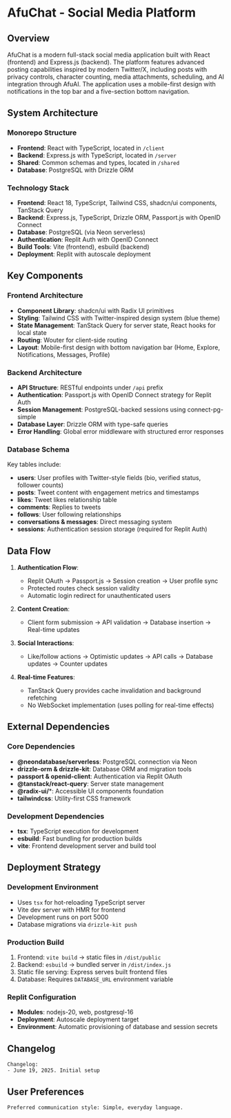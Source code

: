 # AfuChat - Social Media Platform

## Overview

AfuChat is a modern full-stack social media application built with React (frontend) and Express.js (backend). The platform features advanced posting capabilities inspired by modern Twitter/X, including posts with privacy controls, character counting, media attachments, scheduling, and AI integration through AfuAI. The application uses a mobile-first design with notifications in the top bar and a five-section bottom navigation.

## System Architecture

### Monorepo Structure
- **Frontend**: React with TypeScript, located in `/client`
- **Backend**: Express.js with TypeScript, located in `/server`
- **Shared**: Common schemas and types, located in `/shared`
- **Database**: PostgreSQL with Drizzle ORM

### Technology Stack
- **Frontend**: React 18, TypeScript, Tailwind CSS, shadcn/ui components, TanStack Query
- **Backend**: Express.js, TypeScript, Drizzle ORM, Passport.js with OpenID Connect
- **Database**: PostgreSQL (via Neon serverless)
- **Authentication**: Replit Auth with OpenID Connect
- **Build Tools**: Vite (frontend), esbuild (backend)
- **Deployment**: Replit with autoscale deployment

## Key Components

### Frontend Architecture
- **Component Library**: shadcn/ui with Radix UI primitives
- **Styling**: Tailwind CSS with Twitter-inspired design system (blue theme)
- **State Management**: TanStack Query for server state, React hooks for local state
- **Routing**: Wouter for client-side routing
- **Layout**: Mobile-first design with bottom navigation bar (Home, Explore, Notifications, Messages, Profile)

### Backend Architecture
- **API Structure**: RESTful endpoints under `/api` prefix
- **Authentication**: Passport.js with OpenID Connect strategy for Replit Auth
- **Session Management**: PostgreSQL-backed sessions using connect-pg-simple
- **Database Layer**: Drizzle ORM with type-safe queries
- **Error Handling**: Global error middleware with structured error responses

### Database Schema
Key tables include:
- **users**: User profiles with Twitter-style fields (bio, verified status, follower counts)
- **posts**: Tweet content with engagement metrics and timestamps
- **likes**: Tweet likes relationship table
- **comments**: Replies to tweets
- **follows**: User following relationships
- **conversations & messages**: Direct messaging system
- **sessions**: Authentication session storage (required for Replit Auth)

## Data Flow

1. **Authentication Flow**: 
   - Replit OAuth → Passport.js → Session creation → User profile sync
   - Protected routes check session validity
   - Automatic login redirect for unauthenticated users

2. **Content Creation**:
   - Client form submission → API validation → Database insertion → Real-time updates

3. **Social Interactions**:
   - Like/follow actions → Optimistic updates → API calls → Database updates → Counter updates

4. **Real-time Features**:
   - TanStack Query provides cache invalidation and background refetching
   - No WebSocket implementation (uses polling for real-time effects)

## External Dependencies

### Core Dependencies
- **@neondatabase/serverless**: PostgreSQL connection via Neon
- **drizzle-orm & drizzle-kit**: Database ORM and migration tools
- **passport & openid-client**: Authentication via Replit OAuth
- **@tanstack/react-query**: Server state management
- **@radix-ui/***: Accessible UI components foundation
- **tailwindcss**: Utility-first CSS framework

### Development Dependencies  
- **tsx**: TypeScript execution for development
- **esbuild**: Fast bundling for production builds
- **vite**: Frontend development server and build tool

## Deployment Strategy

### Development Environment
- Uses `tsx` for hot-reloading TypeScript server
- Vite dev server with HMR for frontend
- Development runs on port 5000
- Database migrations via `drizzle-kit push`

### Production Build
1. Frontend: `vite build` → static files in `/dist/public`
2. Backend: `esbuild` → bundled server in `/dist/index.js`
3. Static file serving: Express serves built frontend files
4. Database: Requires `DATABASE_URL` environment variable

### Replit Configuration
- **Modules**: nodejs-20, web, postgresql-16
- **Deployment**: Autoscale deployment target
- **Environment**: Automatic provisioning of database and session secrets

## Changelog

```
Changelog:
- June 19, 2025. Initial setup
```

## User Preferences

```
Preferred communication style: Simple, everyday language.
```